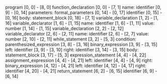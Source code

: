 program [0, 0] - [8, 0]
  function_declaration [0, 0] - [7, 1]
    name: identifier [0, 9] - [0, 14]
    parameters: formal_parameters [0, 14] - [0, 17]
      identifier [0, 15] - [0, 16]
    body: statement_block [0, 18] - [7, 1]
      variable_declaration [1, 2] - [1, 16]
        variable_declarator [1, 6] - [1, 15]
          name: identifier [1, 6] - [1, 11]
          value: number [1, 14] - [1, 15]
      variable_declaration [2, 2] - [2, 12]
        variable_declarator [2, 6] - [2, 11]
          name: identifier [2, 6] - [2, 7]
          value: number [2, 10] - [2, 11]
      while_statement [3, 2] - [5, 3]
        condition: parenthesized_expression [3, 8] - [3, 16]
          binary_expression [3, 9] - [3, 15]
            left: identifier [3, 9] - [3, 10]
            right: identifier [3, 14] - [3, 15]
        body: statement_block [3, 17] - [5, 3]
          expression_statement [4, 4] - [4, 22]
            assignment_expression [4, 4] - [4, 21]
              left: identifier [4, 4] - [4, 9]
              right: binary_expression [4, 12] - [4, 21]
                left: identifier [4, 12] - [4, 17]
                right: identifier [4, 20] - [4, 21]
      return_statement [6, 2] - [6, 15]
        identifier [6, 9] - [6, 14]